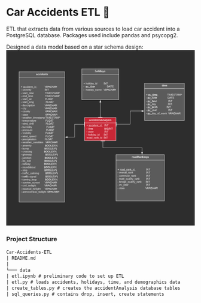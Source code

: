 # Car Accidents ETL :blue_car:

ETL that extracts data from various sources to load car accident into a 
PostgreSQL database. Packages used include pandas and psycopg2.

Designed a data model based on a star schema design:  
![uml](uml.png)

### Project Structure
```
Car-Accidents-ETL
| README.md
| 
└─── data
| etl.ipynb # preliminary code to set up ETL
| etl.py # loads accidents, holidays, time, and demographics data
| create_tables.py # creates the accidentAnalysis database tables
| sql_queries.py # contains drop, insert, create statements
```
